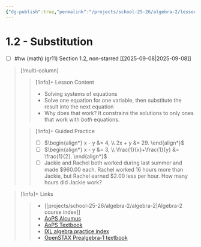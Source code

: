 ```yaml
---
{"dg-publish":true,"permalink":"/projects/school-25-26/algebra-2/lessons/alg2-1-2-substitution/","title":"1.2 - Substitution"}
---
```



#  1.2 - Substitution


- [ ] #hw (math) (gr11) Section 1.2, non-starred [[2025-09-08\|2025-09-08]]  

> [!multi-column]
>> [!info]+ Lesson Content
>> 
>> - Solving  systems of equations
>> - Solve one equation for one variable, then substitute the result into the next equation
>> - Why does that work? It constrains the solutions to only ones that work with *both* equations.
>
>> [!info]+ Guided Practice
>> 
>>  - [ ] $\begin{align*} x - y &= 4, \\ 2x + y &= 29. \end{align*}$
>>  - [ ] $\begin{align*} x - y &= 3, \\ \frac{1}{x}+\frac{1}{y} &= \frac{1}{2}. \end{align*}$
>>  - [ ] Jackie and Rachel both worked during last summer and made $960.00 each.  Rachel worked 16 hours more than Jackie, but Rachel earned $2.00 less per hour. How many hours did Jackie work?  

> [!info]+ Links
>> - [[projects/school-25-26/algebra-2/algebra-2\|Algebra-2 course index]]
>> - [AoPS Alcumus](https://artofproblemsolving.com/teacher/students)
>> - [AoPS Textbook](https://artofproblemsolving.com/ebooks/intermediate-algebra-ebook/c0toc)
>> - [IXL algebra practice index](https://www.ixl.com/math/algebra-2)
>> - [OpenSTAX Prealgebra-1 textbook](https://openstax.org/details/books/intermediate-algebra-2e) 


